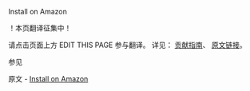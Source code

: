  Install on Amazon

 ！本页翻译征集中！

请点击页面上方 EDIT THIS PAGE 参与翻译。
详见：
[贡献指南]( https://github.com/JinMuInfo/MongoDB-Manual-zh/blob/master/CONTRIBUTING.md )、
[原文链接](  https://docs.mongodb.com/manual/tutorial/install-mongodb-on-amazon/  )。

 参见

原文 - [Install on Amazon]( https://docs.mongodb.com/manual/tutorial/install-mongodb-on-amazon/ )

